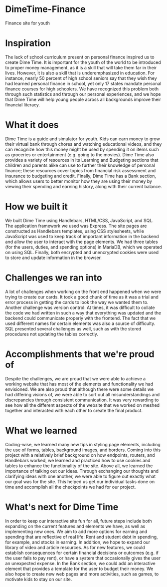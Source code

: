 # DimeTime-Finance
Finance site for youth 

# Inspiration

The lack of school curriculum present on personal finance inspired us to create Dime Time. It is important for the youth of the world to be introduced to proper money management, as it is a skill that will take them far in their lives. However, it is also a skill that is underemphasized in education. For instance, nearly 50 percent of high school seniors say that they wish they had learned personal finance in school, yet only 17 states mandate personal finance courses for high schoolers. We have recognized this problem both through such statistics and through our personal experiences, and we hope that Dime Time will help young people across all backgrounds improve their financial literacy.

# What it does

Dime Time is a guide and simulator for youth. Kids can earn money to grow their virtual bank through chores and watching educational videos, and they can recognize how this money might be used by spending it on items such as groceries or entertainment (e.g. going to the movies). Dime Time also provides a variety of resources in its Learning and Budgeting sections that children and parents alike can use to further their knowledge of personal finance; these resources cover topics from financial risk assessment and insurance to budgeting and credit. Finally, Dime Time has a Bank section, which allows users to better monitor how they are using their money by viewing their spending and earning history, along with their current balance.

# How we built it

We built Dime Time using Handlebars, HTML/CSS, JavaScript, and SQL. The application framework we used was Express. The site pages are constructed as Handlebars templates, using CSS stylesheets, while JavaScript was used to keep track of important information in the backend and allow the user to interact with the page elements. We had three tables (for the users, duties, and spending options) in MariaDB, which we operated on using SQL. Finally, both encrypted and unencrypted cookies were used to store and update information in the browser.

# Challenges we ran into

A lot of challenges when working on the front end happened when we were trying to create our cards. It took a good chunk of time as it was a trial and error process in getting the cards to look the way we wanted them to. Another challenge was version control: At times, it was difficult to collate the code we had written in such a way that everything was updated and the backend could communicate properly with the frontend. The fact that we used different names for certain elements was also a source of difficulty. SQL presented several challenges as well, such as with the stored procedures not updating the tables correctly.

# Accomplishments that we're proud of

Despite the challenges, we are proud that we were able to achieve a working website that has most of the elements and functionality we had envisioned. We are also proud that although there were some details we had differing visions of, we were able to sort out all misunderstandings and discrepancies through consistent communication. It was very rewarding to see how all the different aspects of the website that we worked on meshed together and interacted with each other to create the final product.

# What we learned

Coding-wise, we learned many new tips in styling page elements, including the use of forms, tables, background images, and borders. Coming into this project with a relatively brief background on how endpoints, routers, and Handlebars worked, we learned and practiced how to use cookies and tables to enhance the functionality of the site. Above all, we learned the importance of talking out our ideas. Through exchanging our thoughts and clarifying ideas with one another, we were able to figure out exactly what our goal was for the site. This helped us get our individual tasks done on time and accomplish all the checkpoints we had for our project.

# What's next for Dime Time

In order to keep our interactive site fun for all, future steps include both expanding on the current features and elements we have, as well as implementing new ones. We aim to add more options for earning and spending that are reflective of real life: Rent and student debt in spending, for example, and stocks in earning. In addition, we hope to expand our library of video and article resources. As for new features, we could establish consequences for certain financial decisions or outcomes (e.g. if the user fails to pay rent), or have a system that occasionally gives the user an unexpected expense. In the Bank section, we could add an interactive element that provides a template for the user to budget their money. We also hope to create new web pages and more activities, such as games, to motivate kids to stay on our site.
